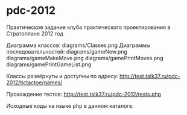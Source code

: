 pdc-2012
========

Практическое задание клуба практического проектирования в Стратоплане 2012 год

Диаграмма классов: diagrams/Classes.png 
Диаграммы последовательностей:
diagrams/gameNew.png 
diagrams/gameMakeMove.png
diagrams/gamePrintMoves.png 
diagrams/gamePrintGameList.png 

Классы развёрнуты и доступны по адресу:
http://test.talk37.ru/pdc-2012/tictactoe/games/

Прохождение тестов:
http://test.talk37.ru/pdc-2012/tests.php

Исходные коды на языке php в данном каталоге.
